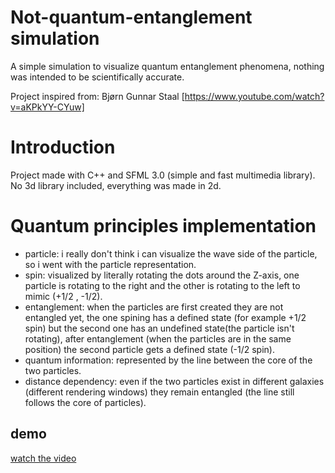 # Not-quantum-entanglement simulation
A simple simulation to visualize quantum entanglement phenomena, nothing was intended to be scientifically accurate.

Project inspired from: Bjørn Gunnar Staal [https://www.youtube.com/watch?v=aKPkYY-CYuw]

# Introduction
Project made with C++ and SFML 3.0 (simple and fast multimedia library). No 3d library included, everything was made in 2d.



# Quantum principles implementation
- particle: i really don't think i can visualize the wave side of the particle, so i went with the particle representation.
- spin: visualized by literally rotating the dots around the Z-axis, one particle is rotating to the right and the other is rotating to the left to mimic (+1/2 , -1/2).
- entanglement: when the particles are first created they are not entangled yet, the one spining has a defined state (for example +1/2 spin) but the second one has an undefined state(the particle isn't rotating), after entanglement (when the particles are in the same position) the second particle gets a defined state (-1/2 spin).
- quantum information: represented by the line between the core of the two particles.
- distance dependency: even if the two particles exist in different galaxies (different rendering windows) they remain entangled (the line still follows the core of particles).

## demo
[watch the video](./def_not_qm_entgl.mp4)
